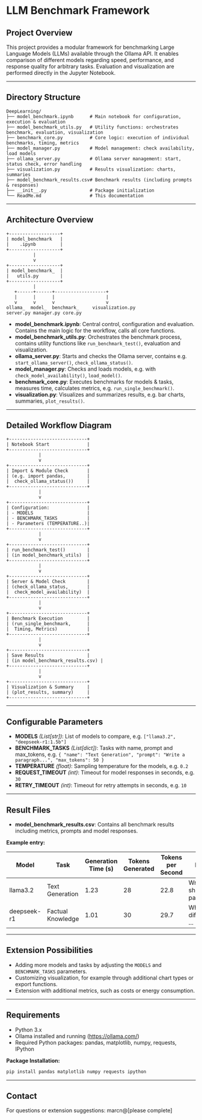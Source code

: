 # LLM Benchmark Framework

## Project Overview

This project provides a modular framework for benchmarking Large Language Models (LLMs) available through the Ollama API. It enables comparison of different models regarding speed, performance, and response quality for arbitrary tasks. Evaluation and visualization are performed directly in the Jupyter Notebook.

---

## Directory Structure

```
DeepLearning/
├── model_benchmark.ipynb      # Main notebook for configuration, execution & evaluation
├── model_benchmark_utils.py   # Utility functions: orchestrates benchmark, evaluation, visualization
├── benchmark_core.py          # Core logic: execution of individual benchmarks, timing, metrics
├── model_manager.py           # Model management: check availability, load models
├── ollama_server.py           # Ollama server management: start, status check, error handling
├── visualization.py           # Results visualization: charts, summaries
├── model_benchmark_results.csv# Benchmark results (including prompts & responses)
├── __init__.py                # Package initialization
└── ReadMe.md                  # This documentation
```

---

## Architecture Overview

```
+-------------------+
| model_benchmark   |
|    .ipynb         |
+-------------------+
          |
          v
+-------------------+
| model_benchmark_  |
|   utils.py        |
+-------------------+
          |
   +------+------+-------------------+
   |      |      |                   |
   v      v      v                   v
ollama_  model_  benchmark_     visualization.py
server.py manager.py core.py
```

- **model_benchmark.ipynb**: Central control, configuration and evaluation. Contains the main logic for the workflow, calls all core functions.
- **model_benchmark_utils.py**: Orchestrates the benchmark process, contains utility functions like `run_benchmark_test()`, evaluation and visualization.
- **ollama_server.py**: Starts and checks the Ollama server, contains e.g. `start_ollama_server()`, `check_ollama_status()`.
- **model_manager.py**: Checks and loads models, e.g. with `check_model_availability()`, `load_model()`.
- **benchmark_core.py**: Executes benchmarks for models & tasks, measures time, calculates metrics, e.g. `run_single_benchmark()`.
- **visualization.py**: Visualizes and summarizes results, e.g. bar charts, summaries, `plot_results()`.

---

## Detailed Workflow Diagram

```
+-----------------------------+
| Notebook Start              |
+-----------------------------+
            |
            v
+-----------------------------+
| Import & Module Check       |
| (e.g. import pandas,        |
|  check_ollama_status())     |
+-----------------------------+
            |
            v
+-----------------------------+
| Configuration:              |
| - MODELS                    |
| - BENCHMARK_TASKS           |
| - Parameters (TEMPERATURE..)|
+-----------------------------+
            |
            v
+-----------------------------+
| run_benchmark_test()        |
| (in model_benchmark_utils)  |
+-----------------------------+
            |
            v
+-----------------------------+
| Server & Model Check        |
| (check_ollama_status,       |
|  check_model_availability)  |
+-----------------------------+
            |
            v
+-----------------------------+
| Benchmark Execution         |
| (run_single_benchmark,      |
|  Timing, Metrics)           |
+-----------------------------+
            |
            v
+-----------------------------+
| Save Results                |
| (in model_benchmark_results.csv) |
+-----------------------------+
            |
            v
+-----------------------------+
| Visualization & Summary     |
| (plot_results, summary)     |
+-----------------------------+
```

---

## Configurable Parameters

- **MODELS** *(List[str])*: List of models to compare, e.g. `["llama3.2", "deepseek-r1:1.5b"]`
- **BENCHMARK_TASKS** *(List[dict])*: Tasks with name, prompt and max_tokens, e.g. `{ "name": "Text Generation", "prompt": "Write a paragraph...", "max_tokens": 50 }`
- **TEMPERATURE** *(float)*: Sampling temperature for the models, e.g. `0.2`
- **REQUEST_TIMEOUT** *(int)*: Timeout for model responses in seconds, e.g. `30`
- **RETRY_TIMEOUT** *(int)*: Timeout for retry attempts in seconds, e.g. `10`

---

## Result Files

- **model_benchmark_results.csv**: Contains all benchmark results including metrics, prompts and model responses.

**Example entry:**

| Model         | Task              | Generation Time (s) | Tokens Generated | Tokens per Second | Prompt                        | Response                |
|---------------|-------------------|---------------------|------------------|-------------------|-------------------------------|-------------------------|
| llama3.2      | Text Generation   | 1.23                | 28               | 22.8              | Write a short paragraph...    | ...                     |
| deepseek-r1   | Factual Knowledge | 1.01                | 30               | 29.7              | What is the difference ...    | ...                     |

---

## Extension Possibilities

- Adding more models and tasks by adjusting the `MODELS` and `BENCHMARK_TASKS` parameters.
- Customizing visualization, for example through additional chart types or export functions.
- Extension with additional metrics, such as costs or energy consumption.

---

## Requirements

- Python 3.x
- Ollama installed and running (https://ollama.com/)
- Required Python packages: pandas, matplotlib, numpy, requests, IPython

**Package Installation:**

```powershell
pip install pandas matplotlib numpy requests ipython
```

---

## Contact

For questions or extension suggestions: marcn@[please complete]
